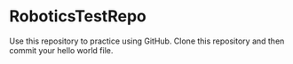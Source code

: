 # RoboticsTestRepo
Use this repository to practice using GitHub. Clone this repository and then commit your hello world file. 
